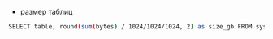 - размер таблиц
```bash
SELECT table, round(sum(bytes) / 1024/1024/1024, 2) as size_gb FROM system.parts WHERE active GROUP BY table ORDER BY size_gb DESC
```
